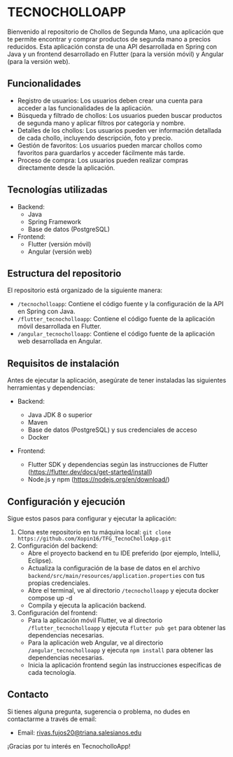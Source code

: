 # TECNOCHOLLOAPP

Bienvenido al repositorio de Chollos de Segunda Mano, una aplicación que te permite encontrar y comprar productos de segunda mano a precios reducidos. Esta aplicación consta de una API desarrollada en Spring con Java y un frontend desarrollado en Flutter (para la versión móvil) y Angular (para la versión web).

## Funcionalidades

- Registro de usuarios: Los usuarios deben crear una cuenta para acceder a las funcionalidades de la aplicación.
- Búsqueda y filtrado de chollos: Los usuarios pueden buscar productos de segunda mano y aplicar filtros por categoría y nombre.
- Detalles de los chollos: Los usuarios pueden ver información detallada de cada chollo, incluyendo descripción, foto y precio.
- Gestión de favoritos: Los usuarios pueden marcar chollos como favoritos para guardarlos y acceder fácilmente más tarde.
- Proceso de compra: Los usuarios pueden realizar compras directamente desde la aplicación.

## Tecnologías utilizadas

- Backend:
  - Java
  - Spring Framework
  - Base de datos (PostgreSQL)
- Frontend:
  - Flutter (versión móvil)
  - Angular (versión web)

## Estructura del repositorio

El repositorio está organizado de la siguiente manera:

- `/tecnocholloapp`: Contiene el código fuente y la configuración de la API en Spring con Java.
- `/flutter_tecnocholloapp`: Contiene el código fuente de la aplicación móvil desarrollada en Flutter.
- `/angular_tecnocholloapp`: Contiene el código fuente de la aplicación web desarrollada en Angular.

## Requisitos de instalación

Antes de ejecutar la aplicación, asegúrate de tener instaladas las siguientes herramientas y dependencias:

- Backend:
  - Java JDK 8 o superior
  - Maven
  - Base de datos (PostgreSQL) y sus credenciales de acceso
  - Docker

- Frontend:
  - Flutter SDK y dependencias según las instrucciones de Flutter (https://flutter.dev/docs/get-started/install)
  - Node.js y npm (https://nodejs.org/en/download/)

## Configuración y ejecución

Sigue estos pasos para configurar y ejecutar la aplicación:

1. Clona este repositorio en tu máquina local: `git clone https://github.com/Xopin16/TFG_TecnoCholloApp.git`
2. Configuración del backend:
   - Abre el proyecto backend en tu IDE preferido (por ejemplo, IntelliJ, Eclipse).
   - Actualiza la configuración de la base de datos en el archivo `backend/src/main/resources/application.properties` con tus propias credenciales.
   - Abre el terminal, ve al directorio `/tecnocholloapp` y ejecuta docker compose up -d
   - Compila y ejecuta la aplicación backend.
3. Configuración del frontend:
   - Para la aplicación móvil Flutter, ve al directorio `/flutter_tecnocholloapp` y ejecuta `flutter pub get` para obtener las dependencias necesarias.
   - Para la aplicación web Angular, ve al directorio `/angular_tecnocholloapp` y ejecuta `npm install` para obtener las dependencias necesarias.
   - Inicia la aplicación frontend según las instrucciones específicas de cada tecnología.

## Contacto

Si tienes alguna pregunta, sugerencia o problema, no dudes en contactarme a través de email:

- Email: rivas.fujos20@triana.salesianos.edu

¡Gracias por tu interés en TecnocholloApp!
